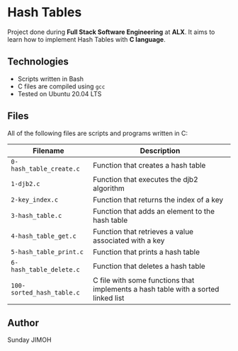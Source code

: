 # Hash Tables

Project done during **Full Stack Software Engineering** at **ALX**. It aims to learn how to implement Hash Tables with **C language**.

## Technologies
* Scripts written in Bash 
* C files are compiled using `gcc`
* Tested on Ubuntu 20.04 LTS

## Files
All of the following files are scripts and programs written in C:

| Filename | Description |
| -------- | ----------- |
| `0-hash_table_create.c` | Function that creates a hash table |
| `1-djb2.c` | Function that executes the djb2 algorithm |
| `2-key_index.c` | Function that returns the index of a key |
| `3-hash_table.c` | Function that adds an element to the hash table |
| `4-hash_table_get.c` | Function that retrieves a value associated with a key |
| `5-hash_table_print.c` | Function that prints a hash table |
| `6-hash_table_delete.c` | Function that deletes a hash table |
| `100-sorted_hash_table.c` | C file with some functions that implements a hash table with a sorted linked list |


## Author
Sunday JIMOH
